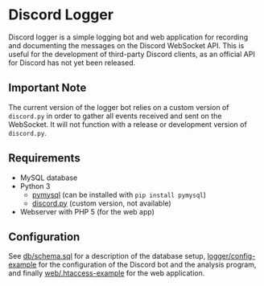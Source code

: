 Discord Logger
==============

Discord logger is a simple logging bot and web application for recording
and documenting the messages on the Discord WebSocket API.  This is
useful for the development of third-party Discord clients, as an
official API for Discord has not yet been released.


Important Note
--------------

The current version of the logger bot relies on a custom version of
`discord.py` in order to gather all events received and sent on the
WebSocket.  It will not function with a release or development version
of `discord.py`.


Requirements
------------

* MySQL database
* Python 3
  - [pymysql](http://www.pymysql.org/) (can be installed with `pip
    install pymysql`)
  - [discord.py](https://github.com/Rapptz/discord.py) (custom version,
    not available)
* Webserver with PHP 5 (for the web app)


Configuration
-------------

See [db/schema.sql](db/schema.sql) for a description of the database setup,
[logger/config-example](logger/config-example) for the configuration of the
Discord bot and the analysis program, and finally
[web/.htaccess-example](web/.htaccess-example) for the web application.
